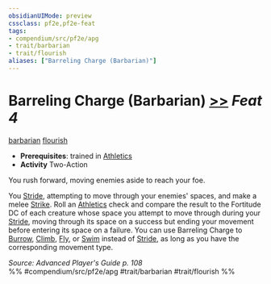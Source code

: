 ```yaml
---
obsidianUIMode: preview
cssclass: pf2e,pf2e-feat
tags:
- compendium/src/pf2e/apg
- trait/barbarian
- trait/flourish
aliases: ["Barreling Charge (Barbarian)"]
---
```

# Barreling Charge (Barbarian)  [>>](../../rules/core-rulebook/chapter-9-playing-the-game.md#Actions "Two-Action") *Feat 4*  
[barbarian](../../rules/traits/barbarian.md)  [flourish](../../rules/traits/flourish.md)  

- **Prerequisites**: trained in [Athletics](../skills.md#Athletics)
- **Activity** Two-Action

You rush forward, moving enemies aside to reach your foe.

You [Stride](../../rules/actions/stride.md), attempting to move through your enemies' spaces, and make a melee [Strike](../../rules/actions/strike.md). Roll an [Athletics](../skills.md#Athletics) check and compare the result to the Fortitude DC of each creature whose space you attempt to move through during your [Stride](../../rules/actions/stride.md), moving through its space on a success but ending your movement before entering its space on a failure. You can use Barreling Charge to [Burrow](../../rules/actions/burrow.md), [Climb](../../rules/actions/climb.md), [Fly](../../rules/actions/fly.md), or [Swim](../../rules/actions/swim.md) instead of [Stride](../../rules/actions/stride.md), as long as you have the corresponding movement type.

*Source: Advanced Player's Guide p. 108*  
%% #compendium/src/pf2e/apg #trait/barbarian #trait/flourish %%